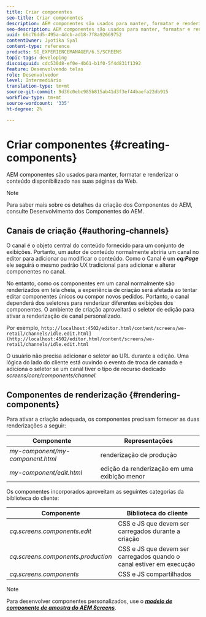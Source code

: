 ```yaml
---
title: Criar componentes
seo-title: Criar componentes
description: AEM componentes são usados para manter, formatar e renderizar o conteúdo disponibilizado nas suas páginas da Web. Siga esta página para saber mais sobre criação de canais e renderização de componentes.
seo-description: AEM componentes são usados para manter, formatar e renderizar o conteúdo disponibilizado nas suas páginas da Web. Siga esta página para saber mais sobre criação de canais e renderização de componentes.
uuid: 66c76dd5-495a-4dcb-ad18-7f8a92669752
contentOwner: Jyotika Syal
content-type: reference
products: SG_EXPERIENCEMANAGER/6.5/SCREENS
topic-tags: developing
discoiquuid: cdc530d8-ef0e-4b61-b1f0-5f4d831f1392
feature: Desenvolvendo telas
role: Desenvolvedor
level: Intermediário
translation-type: tm+mt
source-git-commit: 9d36c0ebc985b815ab41d3f3ef44baefa22db915
workflow-type: tm+mt
source-wordcount: '335'
ht-degree: 2%

---
```



# Criar componentes {#creating-components}

AEM componentes são usados para manter, formatar e renderizar o conteúdo disponibilizado nas suas páginas da Web.

>[!NOTE]
>
>Para saber mais sobre os detalhes da criação dos Componentes do AEM, consulte Desenvolvimento dos Componentes do AEM.

## Canais de criação {#authoring-channels}

O canal é o objeto central do conteúdo fornecido para um conjunto de exibições. Portanto, um autor de conteúdo normalmente abriria um canal no editor para adicionar ou modificar o conteúdo. Como o Canal é um ***cq:Page*** ele seguirá o mesmo padrão UX tradicional para adicionar e alterar componentes no canal.

No entanto, como os componentes em um canal normalmente são renderizados em tela cheia, a experiência de criação será afetada ao tentar editar componentes únicos ou compor novos pedidos. Portanto, o canal dependerá dos seletores para renderizar diferentes exibições dos componentes. O ambiente de criação aproveitará o seletor de edição para ativar a renderização de canal personalizado.

Por exemplo, `http://localhost:4502/editor.html/content/screens/we-retail/channels/idle.edit.html](http://localhost:4502/editor.html/content/screens/we-retail/channels/idle.edit.html`

O usuário não precisa adicionar o seletor ao URL durante a edição. Uma lógica do lado do cliente está ouvindo o evento de troca de camada e adiciona o seletor se um canal tiver o tipo de recurso dedicado *screens/core/components/channel.*

## Componentes de renderização {#rendering-components}

Para ativar a criação adequada, os componentes precisam fornecer as duas renderizações a seguir:

| **Componente** | **Representações** |
|---|---|
| *my-component/my-component.html* | renderização de produção |
| *my-component/edit.html* | edição da renderização em uma exibição menor |

Os componentes incorporados aproveitam as seguintes categorias da biblioteca do cliente:

| **Componente** | **Biblioteca do cliente** |
|---|---|
| *cq.screens.components.edit* | CSS e JS que devem ser carregados durante a criação |
| *cq.screens.components.production* | CSS e JS que devem ser carregados quando o canal estiver em execução |
| *cq.screens.components* | CSS e JS compartilhados |

>[!NOTE]
>
>Para desenvolver componentes personalizados, use o ***[modelo de componente de amostra do AEM Screens](https://github.com/Adobe-Marketing-Cloud/aem-screens-component-template)***.

